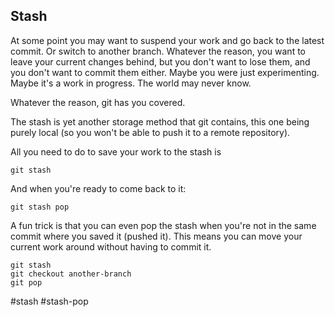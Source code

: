 ## Stash

At some point you may want to suspend your work and go back to the latest commit. Or switch to another branch. Whatever the reason, you want to leave your current changes behind, but you don't want to lose them, and you don't want to commit them either. Maybe you were just experimenting. Maybe it's a work in progress. The world may never know.

Whatever the reason, git has you covered.

The stash is yet another storage method that git contains, this one being purely local (so you won't be able to push it to a remote repository).

All you need to do to save your work to the stash is

```
git stash
```

And when you're ready to come back to it:

```
git stash pop
```

A fun trick is that you can even pop the stash when you're not in the same commit where you saved it (pushed it). This means you can move your current work around without having to commit it.

```
git stash
git checkout another-branch
git pop
```

#stash #stash-pop